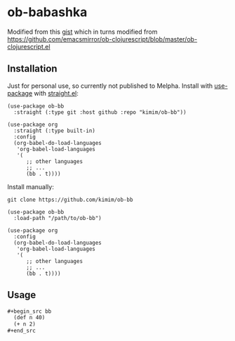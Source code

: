 # ob-babashka

Modified from this [gist](https://gist.github.com/lasvice/aad29c970f1c221d5663286a0fbd0ad8) which in turns modified from https://github.com/emacsmirror/ob-clojurescript/blob/master/ob-clojurescript.el

## Installation
Just for personal use, so currently not published to Melpha.
Install with [use-package](https://github.com/jwiegley/use-package) with [straight.el](https://github.com/radian-software/straight.el):

```emacs-lisp
(use-package ob-bb
  :straight (:type git :host github :repo "kimim/ob-bb"))

(use-package org
  :straight (:type built-in)
  :config
  (org-babel-do-load-languages
   'org-babel-load-languages
   '(
      ;; other languages
      ;; ...
      (bb . t))))
```

Install manually:

```shell
git clone https://github.com/kimim/ob-bb
```

```emacs-lisp
(use-package ob-bb
  :load-path "/path/to/ob-bb")

(use-package org
  :config
  (org-babel-do-load-languages
   'org-babel-load-languages
   '(
      ;; other languages
      ;; ...
      (bb . t))))
```
## Usage

```org
#+begin_src bb
  (def n 40)
  (+ n 2)
#+end_src
```

